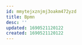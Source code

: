 ```yaml
---
id: mmytejxznjmj3oakm472yzd
title: Bpmn
desc: ''
updated: 1690521120122
created: 1690521120122
---
```

